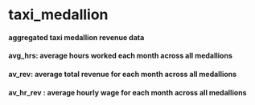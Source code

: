 # taxi_medallion

#### aggregated taxi medallion revenue data 

#### avg_hrs: average hours worked each month across all medallions
#### av_rev: average total revenue for each month across all medallions 
#### av_hr_rev : average hourly wage for each month across all medallions 
